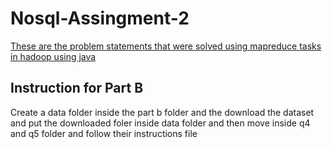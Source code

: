 # Nosql-Assingment-2
[These are the problem statements that were solved using mapreduce tasks in hadoop using java](https://github.com/Siddhesh-Deshpande/Nosql-Assingment-2/blob/main/Assignment_2.pdf)

## Instruction for Part B
Create a data folder inside the part b folder and the download the dataset and put the downloaded foler inside data folder and then move inside q4 and q5 folder and follow their instructions file
